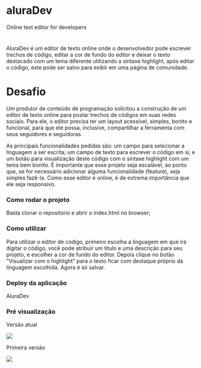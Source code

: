 # aluraDev
 Online text editor for developers
 <h1></h1>
  <p>
    AluraDev é um editor de texto online onde o desenvolvedor pode escrever trechos de código, editar a cor de fundo do editor e deixar o texto destacado com um tema diferente utilizando a sintaxe highlight, após editar o código, este pode ser salvo para exibir em uma página de comunidade.
  </p>
  <h1>Desafio</h1>
  <p>Um produtor de conteúdo de programação solicitou a construção de um editor de texto online para postar trechos de códigos em suas redes sociais. Para ele, o editor precisa ter um layout acessível, simples, bonito e funcional, para que ele possa, inclusive, compartilhar a ferramenta com seus seguidores e seguidoras.</p>

  <p>As principais funcionalidades pedidas são: um campo para selecionar a linguagem a ser escrita; um campo de texto para escrever o código em si; e um botão para visualização deste código com o sintaxe highlight com um tema bem bonito. É importante que esse projeto seja escalável, ao ponto que, se for necessário adicionar alguma funcionalidade (feature), seja simples fazê-la. Como esse editor é online, é de extrema importância que ele seja responsivo.</p>

  <h3>Como rodar o projeto</h3>
  <p>Basta clonar o repositório e abrir o index.html no browser;</p>

  <h3>Como utilizar</h3>
  <p>Para utilizar o editor de código, primeiro escolha a linguagem em que irá digitar o código, você pode atribuir um título e uma descrição para seu projeto, e escolher a cor de fundo do editor. Depois clique no botão "Visualizar com o highlight" para o texto ficar com destaque próprio da linguagem escolhida. Agora é só salvar.</p>
  
  <h3>Deploy da aplicação</h3>
  <a href:"https://alura-dev-alpha.vercel.app/index.html">AluraDev</a>

  <h3>Pré visualização</h3>
  <p>Versão atual</p>
  <img src="https://github.com/aremartins/aluraDev/blob/main/Alura%20Dev.gif?raw=true">

  <p>Primeira versão</p>
  <img src="https://github.com/aremartins/All-Dev/blob/main/img/All%20Dev.gif?raw=true">
